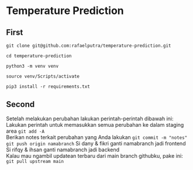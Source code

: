 # Temperature Prediction

## First
`git clone git@github.com:rafaelputra/temperature-prediction.git`

`cd temperature-prediction`

`python3 -m venv venv`

`source venv/Scripts/activate`

`pip3 install -r requirements.txt`

## Second
Setelah melakukan perubahan lakukan perintah-perintah dibawah ini:
<br>
Lakukan perintah untuk memasukkan semua perubahan ke dalam staging area
`git add -A`
<br>
Berikan notes terkait perubahan yang Anda lakukan
`git commit -m "notes"`
`git push origin namabranch`
Si dany & fikri ganti namabranch jadi frontend
<br>
Si rifqy & ihsan ganti namabranch jadi backend
<br> 
Kalau mau ngambil updatean terbaru dari main branch githubku, pake ini:
`git pull upstream main`
